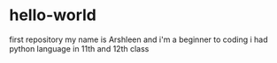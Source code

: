 # hello-world
first repository
my name is Arshleen and i'm a beginner to coding
i had python language in 11th and 12th class
